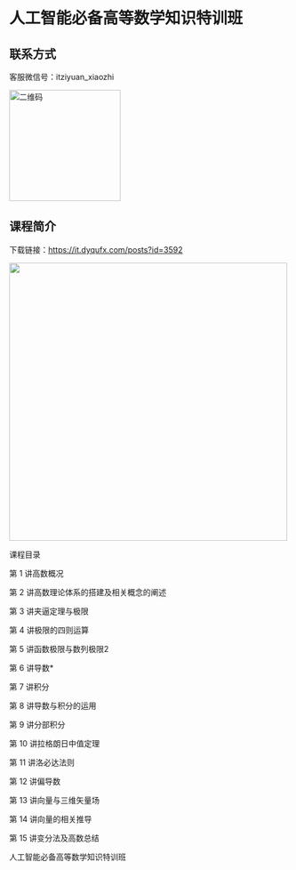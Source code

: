 # 人工智能必备高等数学知识特训班

## 联系方式

客服微信号：itziyuan_xiaozhi

<img src="https://ziyuanyun.oss-cn-guangzhou.aliyuncs.com/common/20240614073449/666b82192834a.jpg" width="200" height="200" alt="二维码">

## 课程简介

下载链接：https://it.dyqufx.com/posts?id=3592

<img src="https://ziyuanyun.oss-cn-guangzhou.aliyuncs.com/yun/20240515185232/664493f037c46.jpg" width="500" alt="">

  

 课程目录

 第 1 讲高数概况

 第 2 讲高数理论体系的搭建及相关概念的阐述

 第 3 讲夹逼定理与极限

 第 4 讲极限的四则运算

 第 5 讲函数极限与数列极限2

 第 6 讲导数*

 第 7 讲积分

 第 8 讲导数与积分的运用

 第 9 讲分部积分

 第 10 讲拉格朗日中值定理

 第 11 讲洛必达法则

 第 12 讲偏导数

 第 13 讲向量与三维矢量场

 第 14 讲向量的相关推导

 第 15 讲变分法及高数总结

 人工智能必备高等数学知识特训班  